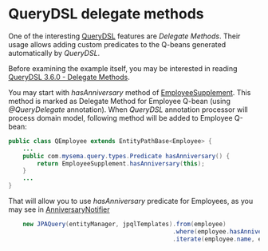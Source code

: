 # QueryDSL delegate methods

One of the interesting [QueryDSL](http://www.querydsl.com/) features are _Delegate Methods_. Their usage allows adding
custom predicates to the Q-beans generated automatically by _QueryDSL_.

Before examining the example itself, you may be interested in reading [QueryDSL 3.6.0 - Delegate Methods](http://www.querydsl.com/static/querydsl/3.6.0/reference/html/ch03s03.html#d0e2357).

You may start with _hasAnniversary_ method of
[EmployeeSupplement](src/main/java/com/blogspot/vardlokkur/domain/model/EmployeeSupplement.java).
This method is marked as Delegate Method for Employee Q-bean (using _@QueryDelegate_ annotation).
When _QueryDSL_ annotation processor will process domain model, following method will be added to Employee Q-bean:
```java
public class QEmployee extends EntityPathBase<Employee> {
    ...
    public com.mysema.query.types.Predicate hasAnniversary() {
        return EmployeeSupplement.hasAnniversary(this);
    }
    ...
}
```
That will allow you to use _hasAnniversary_ predicate for Employees, as you may see in
[AnniversaryNotifier](src/main/java/com/blogspot/vardlokkur/domain/model/AnniversaryNotifier.java)
```java
    new JPAQuery(entityManager, jpqlTemplates).from(employee)
                                              .where(employee.hasAnniversary())
                                              .iterate(employee.name, employee.dateEmployed)
```


